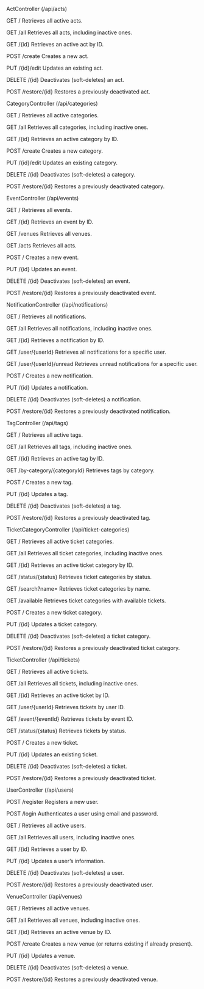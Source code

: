ActController (/api/acts)

GET /
Retrieves all active acts.

GET /all
Retrieves all acts, including inactive ones.

GET /{id}
Retrieves an active act by ID.

POST /create
Creates a new act.

PUT /{id}/edit
Updates an existing act.

DELETE /{id}
Deactivates (soft-deletes) an act.

POST /restore/{id}
Restores a previously deactivated act.

CategoryController (/api/categories)

GET /
Retrieves all active categories.

GET /all
Retrieves all categories, including inactive ones.

GET /{id}
Retrieves an active category by ID.

POST /create
Creates a new category.

PUT /{id}/edit
Updates an existing category.

DELETE /{id}
Deactivates (soft-deletes) a category.

POST /restore/{id}
Restores a previously deactivated category.

EventController (/api/events)

GET /
Retrieves all events.

GET /{id}
Retrieves an event by ID.

GET /venues
Retrieves all venues.

GET /acts
Retrieves all acts.

POST /
Creates a new event.

PUT /{id}
Updates an event.

DELETE /{id}
Deactivates (soft-deletes) an event.

POST /restore/{id}
Restores a previously deactivated event.

NotificationController (/api/notifications)

GET /
Retrieves all notifications.

GET /all
Retrieves all notifications, including inactive ones.

GET /{id}
Retrieves a notification by ID.

GET /user/{userId}
Retrieves all notifications for a specific user.

GET /user/{userId}/unread
Retrieves unread notifications for a specific user.

POST /
Creates a new notification.

PUT /{id}
Updates a notification.

DELETE /{id}
Deactivates (soft-deletes) a notification.

POST /restore/{id}
Restores a previously deactivated notification.

TagController (/api/tags)

GET /
Retrieves all active tags.

GET /all
Retrieves all tags, including inactive ones.

GET /{id}
Retrieves an active tag by ID.

GET /by-category/{categoryId}
Retrieves tags by category.

POST /
Creates a new tag.

PUT /{id}
Updates a tag.

DELETE /{id}
Deactivates (soft-deletes) a tag.

POST /restore/{id}
Restores a previously deactivated tag.

TicketCategoryController (/api/ticket-categories)

GET /
Retrieves all active ticket categories.

GET /all
Retrieves all ticket categories, including inactive ones.

GET /{id}
Retrieves an active ticket category by ID.

GET /status/{status}
Retrieves ticket categories by status.

GET /search?name=
Retrieves ticket categories by name.

GET /available
Retrieves ticket categories with available tickets.

POST /
Creates a new ticket category.

PUT /{id}
Updates a ticket category.

DELETE /{id}
Deactivates (soft-deletes) a ticket category.

POST /restore/{id}
Restores a previously deactivated ticket category.

TicketController (/api/tickets)

GET /
Retrieves all active tickets.

GET /all
Retrieves all tickets, including inactive ones.

GET /{id}
Retrieves an active ticket by ID.

GET /user/{userId}
Retrieves tickets by user ID.

GET /event/{eventId}
Retrieves tickets by event ID.

GET /status/{status}
Retrieves tickets by status.

POST /
Creates a new ticket.

PUT /{id}
Updates an existing ticket.

DELETE /{id}
Deactivates (soft-deletes) a ticket.

POST /restore/{id}
Restores a previously deactivated ticket.

UserController (/api/users)

POST /register
Registers a new user.

POST /login
Authenticates a user using email and password.

GET /
Retrieves all active users.

GET /all
Retrieves all users, including inactive ones.

GET /{id}
Retrieves a user by ID.

PUT /{id}
Updates a user’s information.

DELETE /{id}
Deactivates (soft-deletes) a user.

POST /restore/{id}
Restores a previously deactivated user.

VenueController (/api/venues)

GET /
Retrieves all active venues.

GET /all
Retrieves all venues, including inactive ones.

GET /{id}
Retrieves an active venue by ID.

POST /create
Creates a new venue (or returns existing if already present).

PUT /{id}
Updates a venue.

DELETE /{id}
Deactivates (soft-deletes) a venue.

POST /restore/{id}
Restores a previously deactivated venue.
